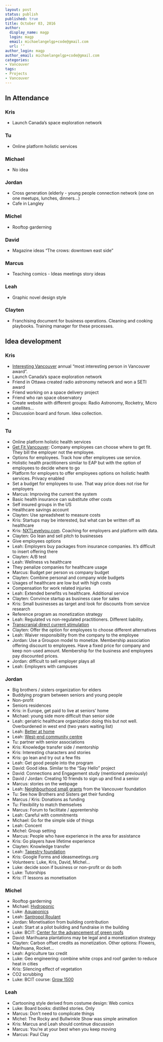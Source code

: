 ```yaml
---
layout: post
status: publish
published: true
title: October 03, 2016 
author:
  display_name: magp
  login: magp
  email: michaelangelgp+code@gmail.com
  url: ‘’
author_login: magp
author_email: michaelangelgp+code@gmail.com
categories:
- Vancouver
tags:
- Projects
- Vancouver
---
```


## In Attendance

### Kris

- Launch Canada’s space exploration network

### Tu

- Online platform holistic services

### Michael

- No idea

### Jordan

- Cross generation (elderly - young people connection network (one on one meetups, lunches, dinners…)
- Cafe in Langley

### Michel

- Rooftop garderning

### David

- Magazine ideas “The crows: downtown east side”

### Marcus

- Teaching comics - Ideas meetings story ideas

### Leah

- Graphic novel design style

### Clayten

- Franchising document for business operations. Cleaning and cooking playbooks. Training manager for these processes.

## Idea development

### Kris

- [Interesting Vancouver](http://www.interestingvancouver.com/) annual “most interesting person in Vancouver award”. 
- Launch Canada’s space exploration network
- Friend in Ottawa created radio astronomy network and won a SETI award
- Friend working on a space delivery project
- Friend who ran space observatory
- Create website with different groups: Radio Astronomy, Rocketry, Micro satellites…
- Discussion board and forum. Idea collection.
- 

### Tu

- Online platform holistic health services
- [Get Fit Vancouver](http://getfitvancouver.org/): Company employees can choose where to get fit. They bill the employer not the employee.
- Options for employees. Track how ofter employees use service.
- Holistic health practitioners similar to EAP but with the option of employees to decide where to go
- Platform for employers to offer employees options on holistic health services. Privacy enabled
- Set a budget for employees to use. That way price does not rise for employers
- Marcus: Improving the current the system
- Basic health insurance can substitute other costs
- Self insured groups in the US
- Healthcare savings account
- Clayten: Use spreadsheet to measure costs
- Kris: Startups may be interested, but what can be written off as healthcare
- Kris: [NXTLevelyou.com](NXTLevelyou.com). Coaching for employers and platform with data.
- Clayten: Go lean and sell pitch to businesses
- Give employees options
- Leah: Employers buy packages from insurance companies. It’s difficult to insert offering there
- Clayten: A/B test
- Leah: Wellness vs healthcare
- They penalize companies for healthcare usage
- Marcus: Budget per person vs company budget
- Clayten: Combine personal and company wide budgets
- Usages of healthcare are low but with high costs
- Compensation for work related injuries
- Leah: Extended benefits vs healthcare. Additional service
- Clayten: Convince startup as business case for sales
- Kris: Small businesses as target and look for discounts from service research
- Reference program as monetization strategy
- Leah: Regulated vs non-regulated practitioners. Different liability.
- [Transcranial direct current stimulation](https://en.wikipedia.org/wiki/Transcranial_direct-current_stimulation)
- Clayten: Offer the option for employees to choose different alternatives
- Leah: Waiver responsibility from the company to the employee
- Jordan: Use a Groupon model to monetize. Membership association offering discount to employees. Have a fixed price for company and keep non-used amount. Membership for the business and employees pay discounted prices.
- Jordan: difficult to sell employer plays all
- Leah: Employers with campuses

### Jordan

- Big brothers / sisters organization for elders
- Buddying program between seniors and young people
- Non-profit
- Seniors residences
- Kris: in Europe, get paid to live at seniors’ home
- Michael: young side more difficult than senior side
- Leah: geriatric healthcare organization doing this but not well. Overburdened in west end (two years waiting list)
- Leah: [Better at home](http://betterathome.ca/)
- Leah: [West-end community centre](http://vancouver.ca/parks-recreation-culture/west-end-community-centre.aspx)
- Tu: partner with senior associations
- Kris: Knowledge transfer side / mentorship
- Kris: Interesting characters and stories
- Kris: go lean and try out a few fits
- Leah: Get good people into the program
- David: Good idea. Similar to the “Say Hello” project
- David: Connections and Engagement study (mentioned previously)
- David / Jordan: Creating 10 friends to sign up and find a senior
- Marcus: stories on the webpage
- Leah: [Neighbourhood small grants](http://neighbourhoodsmallgrants.ca/) from the Vancouver foundation
- Tu: See how Brothers and Sisters get their funding
- Marcus / Kris: Donations as funding
- Tu: Flexibility to match themselves
- Marcus: Forum to facilitate / apprentership
- Leah: Careful with commitments
- Michael: Go for the simple side of things
- Leah: Concent
- Michel: Group setting
- Marcus: People who have experience in the area for assistance
- Kris: Go players have lifetime experience
- Clayten: Knowledge transfer
- Leah: [Tapestry foundation](http://www.tapestryfoundation.ca/)
- Kris: Google Forms and ideasmeetings.org
- Volunteers: Luke, Kris, David, Michel…
- Luke: decide soon if business or non-profit or do both
- Luke: Tutorships
- Kris: IT lessons as monetisation

### Michel

- Rooftop garderning
- Michael: [Hydroponic](https://en.wikipedia.org/wiki/Hydroponics)
- Luke: [Aquaponics](https://en.wikipedia.org/wiki/Aquaponics)
- Leah: [Santropol Roulant](http://santropolroulant.org/en/)
- Jordan: Monetisation from building contribution
- Leah: Start at a pilot building and fundraise in the building
- Luke: BCIT: [Center for the advancement of green roofs](http://www.bcit.ca/construction/research/areas/greenroof.shtml)
- David: Marihuana plantations may be legal and a monetization strategy 
- Clayten: Carbon offset credits as monetization. Other options:  Flowers, Marihuana, Rocket… 
- Leah: Agriculture tax credit
- Luke: Geo engineering: combine white crops and roof garden to reduce heat in cities
- Kris: Silencing effect of vegetation
- CO2 scrubbing
- Luke: BCIT course: [Grow 1500](http://www.bcit.ca/study/courses/grow1500)

### Leah

- Cartooning style derived from costume design: Web comics
- Luke: Board books: distilled stories. Only 
- Marcus: Don’t need to complicate things
- Michel: The Rocky and Bullwinkle Show was simple animation
- Kris: Marcus and Leah should continue discussion
- Marcus: You’re at your best when you keep moving
- Marcus: Paul Clay


